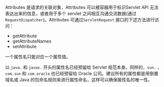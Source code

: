 Attributes 是请求的关联对象，Attributes 可以被容器用于标识Servlet API 无法表达出来的信息，或者用于多个 servlet 之间相互沟通交流数据(通过 `RequestDispatcher`)。Attributes 可通过`ServletRequest` 接口的下述方法进行访问：
   
- getAttribute
- getAttributeNames
- setAttribute

一个属性名只能对应一个属性值。  

以 `java.` 和 `javax.` 开头的属性名已经预留给 Servlet 规范本身。同样的，`sun.` 、`com.sun` 和 `com.oracle` 也已经预留给 Oracle 公司。建议所有的属性都是用倒置域名或 Java 的包命名规则来进行属性命名，这样可以确保属性名的唯一性。